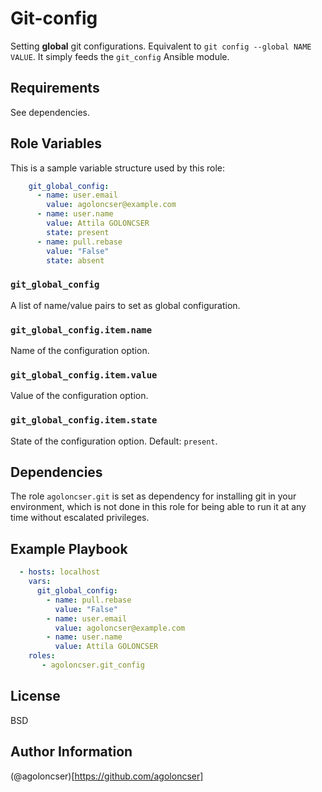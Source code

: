 # Git-config

Setting **global** git configurations. Equivalent to `git config
--global NAME VALUE`. It simply feeds the `git_config` Ansible module.

## Requirements

See dependencies.

## Role Variables

This is a sample variable structure used by this role:

```yaml
    git_global_config:
      - name: user.email
        value: agoloncser@example.com
      - name: user.name
        value: Attila GOLONCSER
        state: present
      - name: pull.rebase
        value: "False"
        state: absent
```

### `git_global_config`

A list of name/value pairs to set as global configuration.

### `git_global_config.item.name`

Name of the configuration option.

### `git_global_config.item.value`

Value of the configuration option.

### `git_global_config.item.state`

State of the configuration option. Default: `present`.

## Dependencies

The role `agoloncser.git` is set as dependency for installing git in
your environment, which is not done in this role for being able to run
it at any time without escalated privileges.

## Example Playbook

```yaml
  - hosts: localhost
    vars:
      git_global_config:
        - name: pull.rebase
          value: "False"
        - name: user.email
          value: agoloncser@example.com
        - name: user.name
          value: Attila GOLONCSER
    roles:
       - agoloncser.git_config
```

## License

BSD

## Author Information

(@agoloncser)[https://github.com/agoloncser]
